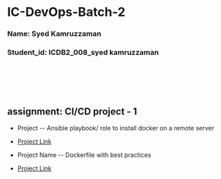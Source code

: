 # IC-DevOps-Batch-2


### Name: Syed Kamruzzaman
### Student_id: ICDB2_008_syed kamruzzaman


<br /><br /><br /><br />


## assignment: CI/CD project - 1
- Project -- Ansible playbook/ role to install docker on a remote server
- [Project Link](https://github.com/kamruzzamanripon/ansible-docker-basic)

- Project Name -- Dockerfile with best practices
- [Project Link](https://github.com/kamruzzamanripon/laravel-dockerize-2)





